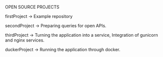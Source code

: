OPEN SOURCE PROJECTS

firstProject -> Example repository

secondProject -> Preparing queries for open APIs.

thirdProject -> Turning the application into a service, Integration of gunicorn and nginx services.

duckerProject -> Running the application through docker.
